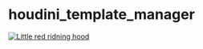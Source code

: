 # houdini_template_manager

[![Little red ridning hood](https://i.ibb.co/BrjNvkG/tp.jpg)](https://vimeo.com/897104945)
